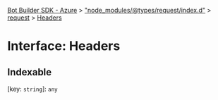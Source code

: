 [Bot Builder SDK - Azure](../README.md) > ["node_modules/@types/request/index.d"](../modules/_node_modules__types_request_index_d_.md) > [request](../modules/_node_modules__types_request_index_d_.request.md) > [Headers](../interfaces/_node_modules__types_request_index_d_.request.headers.md)



# Interface: Headers

## Indexable

\[key: `string`\]:&nbsp;`any`

